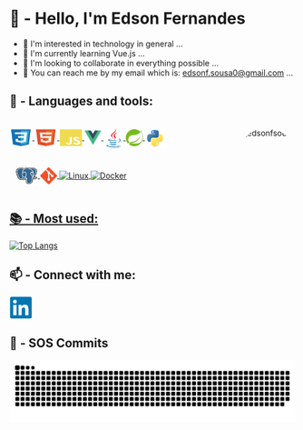 # 👋 - Hello, I'm Edson Fernandes
- 👀 I'm interested in technology in general ...
- 🌱 I'm currently learning Vue.js ...
- 💞️ I'm looking to collaborate in everything possible ...
- 📧 You can reach me by my email which is: edsonf.sousa0@gmail.com ...

## 👾 - Languages and tools:

<div style="display: inline_block"><br>
  <a href="https://github.com/edsonfsousa">
  <img align="center" alt="CSS" height="30" width="40" src="https://raw.githubusercontent.com/devicons/devicon/master/icons/css3/css3-original.svg">
  <img align="center" alt="HTML" height="30" width="40" src="https://raw.githubusercontent.com/devicons/devicon/master/icons/html5/html5-original.svg">  
  <img align="center" alt="JavaScript" height="30" width="40" src="https://raw.githubusercontent.com/devicons/devicon/master/icons/javascript/javascript-plain.svg">
  <img align="center" alt="Vuejs" heigth="30" width="30" src="https://raw.githubusercontent.com/devicons/devicon/master/icons/vuejs/vuejs-original.svg">   
  <img align="center" alt="Java" heigth="30" width="35" src="https://raw.githubusercontent.com/devicons/devicon/master/icons/java/java-original.svg">
  <img align="center" alt="Spring" heigth="30" width="30" src="https://raw.githubusercontent.com/devicons/devicon/master/icons/spring/spring-original.svg">
  <img align="center" alt="Python" heigth="30" width="35" src="https://raw.githubusercontent.com/devicons/devicon/master/icons/python/python-original.svg">
  <img align="right" alt="edsonfsousa" height="190" style="border-radius:50px;" src="https://share-cdn.picrew.me/shareImg/org/202110/1300090_LzUcjYg7.png">
</div>
<br/>
    
<div style="display: inline_block; margin-left: 10px;"><br>
  <a href="https://github.com/edsonfsousa">
  <img align="center" alt="PoatgreSQL" height="30" width="40" src="https://raw.githubusercontent.com/devicons/devicon/master/icons/postgresql/postgresql-original.svg">
  <img align="center" alt="Git" heigth="30" width="30" src="https://raw.githubusercontent.com/devicons/devicon/master/icons/git/git-original.svg">  
  <img align="center" alt="Linux" heigth="30" width="35" src="https://cdn.jsdelivr.net/gh/devicons/devicon/icons/linux/linux-original.svg">
  <img align="center" alt="Docker" heigth="30" width="45" src="https://cdn.jsdelivr.net/gh/devicons/devicon/icons/docker/docker-original.svg">
</div>

<br/>

## 📚 - Most used:
[![Top Langs](https://github-readme-stats.vercel.app/api/top-langs/?username=edsonfsousa&langs_count=4&layout=compact&theme=dracula)](https://github.com/edsonfsousa)

## 📫 - Connect with me:
<a href="https://www.linkedin.com/in/edson-fernandes-de-sousa-5528ab201?lipi=urn%3Ali%3Apage%3Ad_flagship3_profile_view_base_contact_details%3BWjDHGIO6TtWzGKjZhE9qWA%3D%3D" target="_blank">
<img align="center" alt="edson-linkedin" heigth="30" width="40" src="https://raw.githubusercontent.com/devicons/devicon/master/icons/linkedin/linkedin-original.svg" style="max-width:100%">
</a>

### <h2 align="left">🐍 - SOS Commits</h2>
  
![Snake animation](https://github.com/edsonfsousa/edsonfsousa/blob/output/github-contribution-grid-snake.svg)
